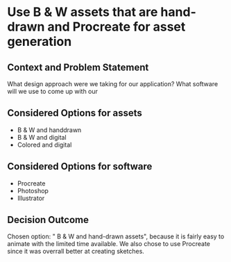 # Use B & W assets that are hand-drawn and Procreate for asset generation

## Context and Problem Statement

What design approach were we taking for our application?
What software will we use to come up with our

## Considered Options for assets

-   B & W and handdrawn
-   B & W and digital
-   Colored and digital

## Considered Options for software

-   Procreate
-   Photoshop
-   Illustrator

## Decision Outcome

Chosen option: " B & W and hand-drawn assets", because it is fairly easy to animate with the limited time available. We also chose to use Procreate since it was overrall better at creating sketches.

